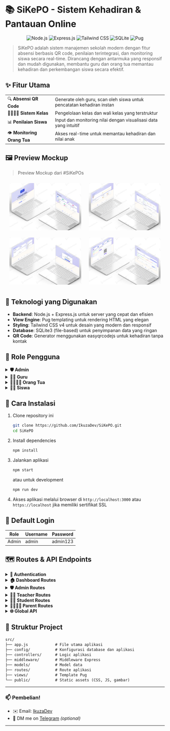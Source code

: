 # 📚 SiKePO - Sistem Kehadiran & Pantauan Online
<p align="center">
  <img src="https://img.shields.io/badge/Node.js-339933?style=for-the-badge&logo=nodedotjs&logoColor=white" alt="Node.js">
  <img src="https://img.shields.io/badge/Express.js-000000?style=for-the-badge&logo=express&logoColor=white" alt="Express.js">
  <img src="https://img.shields.io/badge/Tailwind_CSS-38B2AC?style=for-the-badge&logo=tailwind-css&logoColor=white" alt="Tailwind CSS">
  <img src="https://img.shields.io/badge/SQLite-07405E?style=for-the-badge&logo=sqlite&logoColor=white" alt="SQLite">
  <img src="https://img.shields.io/badge/Pug-A86454?style=for-the-badge&logo=pug&logoColor=white" alt="Pug">
</p>

> SiKePO adalah sistem manajemen sekolah modern dengan fitur absensi berbasis QR code, penilaian terintegrasi, dan monitoring siswa secara real-time. Dirancang dengan antarmuka yang responsif dan mudah digunakan, membantu guru dan orang tua memantau kehadiran dan perkembangan siswa secara efektif.

## ✨ Fitur Utama

<table>
  <tr>
    <td>🔍 <b>Absensi QR Code</b></td>
    <td>Generate oleh guru, scan oleh siswa untuk pencatatan kehadiran instan</td>
  </tr>
  <tr>
    <td>👨‍👩‍👧‍👦 <b>Sistem Kelas</b></td>
    <td>Pengelolaan kelas dan wali kelas yang terstruktur</td>
  </tr>
  <tr>
    <td>📊 <b>Penilaian Siswa</b></td>
    <td>Input dan monitoring nilai dengan visualisasi data yang intuitif</td>
  </tr>
  <tr>
    <td>👁️ <b>Monitoring Orang Tua</b></td>
    <td>Akses real-time untuk memantau kehadiran dan nilai anak</td>
  </tr>
</table>

## 🖼️ Preview Mockup

> Preview Mockup dari #SiKePOs

<div align="center">
  <img src="preview/mockup/mockup-SiKePO.jpg" alt="Dashboard SiKePO" width="45%" style="margin: 10px;">
  <img src="preview/mockup/mockup-SiKePO1.jpg" alt="Absensi QR Code" width="45%" style="margin: 10px;">
  <img src="preview/mockup/mockup-SiKePO2.jpg" alt="Monitoring Nilai" width="45%" style="margin: 10px;">
  <img src="preview/mockup/mockup-SiKePO3.jpg" alt="Dashboard Orang Tua" width="45%" style="margin: 10px;">
</div>

## 🧩 Teknologi yang Digunakan

- **Backend**: Node.js + Express.js untuk server yang cepat dan efisien
- **View Engine**: Pug templating untuk rendering HTML yang elegan
- **Styling**: Tailwind CSS v4 untuk desain yang modern dan responsif
- **Database**: SQLite3 (file-based) untuk penyimpanan data yang ringan
- **QR Code**: Generator menggunakan easyqrcodejs untuk kehadiran tanpa kontak

## 👥 Role Pengguna

<details>
  <summary><b>🛡️ Admin</b></summary>
  <ul>
    <li>Mengelola data guru, siswa, orang tua</li>
    <li>Mengelola kelas dan menetapkan wali kelas</li>
    <li>Mengelola berita untuk orang tua</li>
    <li>Melihat laporan absensi dan nilai siswa</li>
  </ul>
</details>

<details>
  <summary><b>👨‍🏫 Guru</b></summary>
  <ul>
    <li>Sebagai pengajar atau wali kelas</li>
    <li>Membuat QR code harian untuk absensi</li>
    <li>Menginput nilai siswa</li>
    <li>Melihat data dan perkembangan siswa</li>
  </ul>
</details>

<details>
  <summary><b>👨‍👩‍👧‍👦 Orang Tua</b></summary>
  <ul>
    <li>Melihat absensi dan nilai anak</li>
    <li>Melihat catatan dari guru</li>
    <li>Memantau perkembangan anak secara real-time</li>
  </ul>
</details>

<details>
  <summary><b>👨‍🎓 Siswa</b></summary>
  <ul>
    <li>Melakukan absensi dengan scan QR</li>
    <li>Melihat nilai dan catatan pribadi</li>
    <li>Melihat riwayat kehadiran dan prestasi</li>
  </ul>
</details>

## 🚀 Cara Instalasi

1. Clone repository ini
   ```bash
   git clone https://github.com/IkuzaDev/SiKePO.git
   cd SiKePO
   ```

2. Install dependencies
   ```bash
   npm install
   ```

3. Jalankan aplikasi
   ```bash
   npm start
   ```
   atau untuk development
   ```bash
   npm run dev
   ```

4. Akses aplikasi melalui browser di `http://localhost:3000` atau `https://localhost` jika memiliki sertifikat SSL

## 🔑 Default Login

| Role  | Username | Password  |
|-------|----------|-----------|
| Admin | admin    | admin123  |

## 🗺️ Routes & API Endpoints

<details>
  <summary><b>🔐 Authentication</b></summary>
  
  - `GET /login` - Menampilkan halaman login
  - `POST /login` - Memproses login user
  - `GET /logout` - Logout user dan menghapus token
</details>

<details>
  <summary><b>🏠 Dashboard Routes</b></summary>
  
  - `GET /` - Halaman utama/landing page
</details>

<details>
  <summary><b>🛡️ Admin Routes</b></summary>

  ### Page Routes
  - `GET /admin/dashboard` - Dashboard admin
  - `GET /admin/users` - Manajemen pengguna
  - `GET /admin/classes` - Manajemen kelas
  - `GET /admin/classes/:id/students` - Manajemen siswa dalam kelas
  - `GET /admin/landing-page` - Manajemen landing page
  - `GET /admin/reports` - Laporan
  - `GET /admin/subjects` - Manajemen mata pelajaran
  - `GET /admin/announcements` - Manajemen pengumuman
  - `GET /admin/announcements/add` - Form tambah pengumuman
  - `GET /admin/announcements/edit/:id` - Form edit pengumuman

  ### API Routes - Users
  - `GET /admin/api/users` - Mendapatkan semua data pengguna
  - `GET /admin/api/users/:id` - Mendapatkan data pengguna tertentu
  - `POST /admin/api/users` - Membuat pengguna baru
  - `PUT /admin/api/users/:id` - Mengubah data pengguna
  - `DELETE /admin/api/users/:id` - Menghapus pengguna

  ### API Routes - Classes
  - `GET /admin/api/classes` - Mendapatkan semua data kelas
  - `GET /admin/api/classes/:id` - Mendapatkan data kelas tertentu
  - `POST /admin/api/classes` - Membuat kelas baru
  - `PUT /admin/api/classes/:id` - Mengubah data kelas
  - `DELETE /admin/api/classes/:id` - Menghapus kelas

  ### API Routes - Landing Page
  - `GET /admin/api/landing-page` - Mendapatkan semua konten landing page
  - `GET /admin/api/landing-page/:id` - Mendapatkan konten tertentu
  - `POST /admin/api/landing-page` - Membuat konten baru
  - `PUT /admin/api/landing-page/:id` - Mengubah konten
  - `DELETE /admin/api/landing-page/:id` - Menghapus konten

  ### API Routes - Subjects
  - `GET /admin/api/subjects` - Mendapatkan semua mata pelajaran
  - `GET /admin/api/subjects/:id` - Mendapatkan mata pelajaran tertentu
  - `POST /admin/api/subjects` - Membuat mata pelajaran baru
  - `PUT /admin/api/subjects/:id` - Mengubah mata pelajaran
  - `DELETE /admin/api/subjects/:id` - Menghapus mata pelajaran

  ### API Routes - Announcements
  - `POST /admin/announcements` - Membuat pengumuman baru
  - `POST /admin/announcements/:id` - Mengubah pengumuman
  - `DELETE /admin/api/announcements/:id` - Menghapus pengumuman

  ### API Routes - Students
  - `PUT /admin/api/students/:id/remove-from-class` - Mengeluarkan siswa dari kelas
  - `GET /admin/api/students/byUserId/:userId` - Mendapatkan data siswa berdasarkan ID user
</details>

<details>
  <summary><b>👨‍🏫 Teacher Routes</b></summary>

  ### Page Routes
  - `GET /teacher/dashboard` - Dashboard guru
  - `GET /teacher/attendance` - Manajemen absensi siswa
  - `GET /teacher/students` - Daftar siswa
  - `GET /teacher/grades` - Input nilai siswa

  ### API Routes - Attendance
  - `POST /teacher/api/attendance` - Membuat data absensi baru
  - `PUT /teacher/api/attendance/:id` - Mengubah status absensi
  - `DELETE /teacher/api/attendance/:id` - Menghapus data absensi
  - `POST /teacher/api/attendance/bulk` - Membuat/mengubah banyak data absensi sekaligus

  ### API Routes - Grades
  - `POST /teacher/grades` - Membuat data nilai baru
  - `PUT /teacher/grades/:id` - Mengubah nilai
  - `DELETE /teacher/grades/:id` - Menghapus data nilai
  - `POST /teacher/grades/batch` - Membuat/mengubah banyak data nilai sekaligus
  - `POST /teacher/api/grades` - Membuat data nilai baru (alternatif)
  - `PUT /teacher/api/grades/:id` - Mengubah nilai (alternatif)
  - `DELETE /teacher/api/grades/:id` - Menghapus data nilai (alternatif)
  - `POST /teacher/api/grades/bulk` - Membuat/mengubah banyak data nilai sekaligus (alternatif)
</details>

<details>
  <summary><b>👨‍🎓 Student Routes</b></summary>

  ### Page Routes
  - `GET /student/dashboard` - Dashboard siswa
  - `GET /student/attendance` - Melihat riwayat absensi
  - `GET /student/grades` - Melihat nilai
  - `GET /student/qr-scanner` - Scanner QR code untuk absensi

  ### API Routes
  - `POST /student/api/scan-qr` - Endpoint untuk siswa melakukan scan QR code
</details>

<details>
  <summary><b>👨‍👩‍👧‍👦 Parent Routes</b></summary>

  ### Page Routes
  - `GET /parent/dashboard` - Dashboard orang tua
  - `GET /parent/announcement/:id` - Melihat detail pengumuman
  - `GET /parent/children` - Alias untuk dashboard
  - `GET /parent/child` - Melihat detail anak (dengan query param childId)
  - `GET /parent/child/:id` - Melihat detail anak berdasarkan ID
  - `GET /parent/attendance` - Melihat absensi anak (dengan query param childId)
  - `GET /parent/child/:id/attendance` - Melihat absensi anak berdasarkan ID
  - `GET /parent/grades` - Melihat nilai anak (dengan query param childId)
  - `GET /parent/child/:id/grades` - Melihat nilai anak berdasarkan ID
</details>

<details>
  <summary><b>🌐 Global API</b></summary>
  
  - `POST /api/attendance/scan` - Endpoint umum untuk scan QR code absensi
</details>

## 📂 Struktur Project

```
src/
├── app.js            # File utama aplikasi
├── config/           # Konfigurasi database dan aplikasi
├── controllers/      # Logic aplikasi
├── middleware/       # Middleware Express
├── models/           # Model data
├── routes/           # Route aplikasi
├── views/            # Template Pug
└── public/           # Static assets (CSS, JS, gambar)
```

---

### 📫 Pembelian!

- ✉️ Email: [IkuzaDev](mailto:dragon.studio.official@gmail.com)
- 💬 DM me on [Telegram](https://t.me/IkuzaDev_ID) *(optional)*

---
